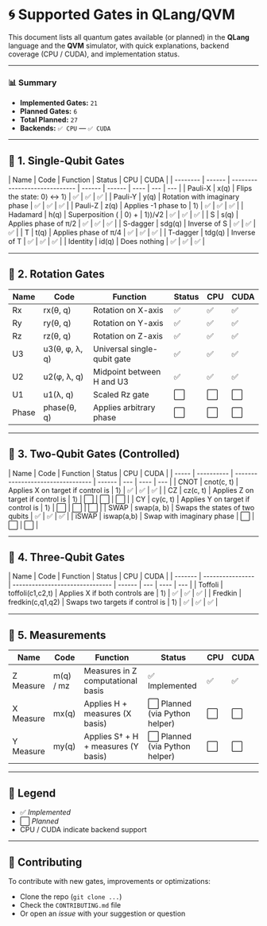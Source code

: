# 🌀 Supported Gates in QLang/QVM

This document lists all quantum gates available (or planned) in the **QLang** language and the **QVM** simulator, with quick explanations, backend coverage (CPU / CUDA), and implementation status.

---

### 📊 **Summary**

- **Implemented Gates:** `21`
- **Planned Gates:** `6`
- **Total Planned:** `27`
- **Backends:** `✅ CPU` — `✅ CUDA`

---

## 🔹 1. Single-Qubit Gates

| Name     | Code   | Function                      | Status | CPU    | CUDA |
| -------- | ------ | ----------------------------- | ------ | ------ | ---- | --- | --- |
| Pauli-X  | x(q)   | Flips the state: 0⟩ ↔ 1⟩      | ✅     | ✅     | ✅   |
| Pauli-Y  | y(q)   | Rotation with imaginary phase | ✅     | ✅     | ✅   |
| Pauli-Z  | z(q)   | Applies -1 phase to           | 1⟩     | ✅     | ✅   | ✅  |
| Hadamard | h(q)   | Superposition (               | 0⟩ +   | 1⟩)/√2 | ✅   | ✅  | ✅  |
| S        | s(q)   | Applies phase of π/2          | ✅     | ✅     | ✅   |
| S-dagger | sdg(q) | Inverse of S                  | ✅     | ✅     | ✅   |
| T        | t(q)   | Applies phase of π/4          | ✅     | ✅     | ✅   |
| T-dagger | tdg(q) | Inverse of T                  | ✅     | ✅     | ✅   |
| Identity | id(q)  | Does nothing                  | ✅     | ✅     | ✅   |

---

## 🔸 2. Rotation Gates

| Name  | Code           | Function                    | Status | CPU | CUDA |
| ----- | -------------- | --------------------------- | ------ | --- | ---- |
| Rx    | rx(θ, q)       | Rotation on X-axis          | ✅     | ✅  | ✅   |
| Ry    | ry(θ, q)       | Rotation on Y-axis          | ✅     | ✅  | ✅   |
| Rz    | rz(θ, q)       | Rotation on Z-axis          | ✅     | ✅  | ✅   |
| U3    | u3(θ, φ, λ, q) | Universal single-qubit gate | ✅     | ✅  | ✅   |
| U2    | u2(φ, λ, q)    | Midpoint between H and U3   | ✅     | ✅  | ✅   |
| U1    | u1(λ, q)       | Scaled Rz gate              | ⬜     | ⬜  | ⬜   |
| Phase | phase(θ, q)    | Applies arbitrary phase     | ⬜     | ⬜  | ⬜   |

---

## 🔻 3. Two-Qubit Gates (Controlled)

| Name  | Code       | Function                          | Status | CPU | CUDA |
| ----- | ---------- | --------------------------------- | ------ | --- | ---- | --- |
| CNOT  | cnot(c, t) | Applies X on target if control is | 1⟩     | ✅  | ✅   | ✅  |
| CZ    | cz(c, t)   | Applies Z on target if control is | 1⟩     | ⬜  | ⬜   | ⬜  |
| CY    | cy(c, t)   | Applies Y on target if control is | 1⟩     | ⬜  | ⬜   | ⬜  |
| SWAP  | swap(a, b) | Swaps the states of two qubits    | ✅     | ✅  | ✅   |
| iSWAP | iswap(a,b) | Swap with imaginary phase         | ⬜     | ⬜  | ⬜   |

---

## 🔺 4. Three-Qubit Gates

| Name    | Code             | Function                        | Status | CPU | CUDA |
| ------- | ---------------- | ------------------------------- | ------ | --- | ---- | --- |
| Toffoli | toffoli(c1,c2,t) | Applies X if both controls are  | 1⟩     | ✅  | ✅   | ✅  |
| Fredkin | fredkin(c,q1,q2) | Swaps two targets if control is | 1⟩     | ✅  | ✅   | ✅  |

---

## 🎯 5. Measurements

| Name      | Code      | Function                            | Status                         | CPU | CUDA |
| --------- | --------- | ----------------------------------- | ------------------------------ | --- | ---- |
| Z Measure | m(q) / mz | Measures in Z computational basis   | ✅ Implemented                 | ✅  | ✅   |
| X Measure | mx(q)     | Applies H + measures (X basis)      | ⬜ Planned (via Python helper) | ⬜  | ⬜   |
| Y Measure | my(q)     | Applies S† + H + measures (Y basis) | ⬜ Planned (via Python helper) | ⬜  | ⬜   |

---

## 🧩 Legend

- ✅ _Implemented_
- ⬜ _Planned_
- CPU / CUDA indicate backend support

---

## 🤝 Contributing

To contribute with new gates, improvements or optimizations:

- Clone the repo (`git clone ...`)
- Check the `CONTRIBUTING.md` file
- Or open an _issue_ with your suggestion or question
